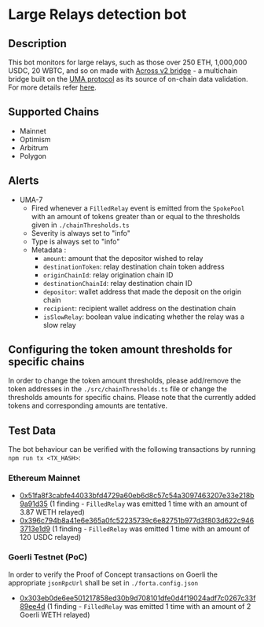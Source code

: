 # Large Relays detection bot

## Description

This bot monitors for large relays, such as those over 250 ETH, 1,000,000 USDC, 20 WBTC, and so on made with [Across v2 bridge](https://across.to/) - a multichain bridge built on the [UMA protocol](https://umaproject.org/) as its source of on-chain data validation. For more details refer [here](https://discourse.umaproject.org/t/forta-monitors-across-v2-request-for-proposals/1569).

## Supported Chains
- Mainnet
- Optimism
- Arbitrum
- Polygon
  
## Alerts

- UMA-7
  - Fired whenever a `FilledRelay` event is emitted from the `SpokePool` with an amount of tokens greater than or equal to the thresholds given in `./chainThresholds.ts`
  - Severity is always set to "info" 
  - Type is always set to "info"
  - Metadata :
      - `amount`: amount that the depositor wished to relay
      - `destinationToken`: relay destination chain token address
      - `originChainId`: relay origination chain ID
      - `destinationChainId`: relay destination chain ID
      - `depositor`: wallet address that made the deposit on the origin chain
      - `recipient`: recipient wallet address on the destination chain
      - `isSlowRelay`: boolean value indicating whether the relay was a slow relay

## Configuring the token amount thresholds for specific chains

In order to change the token amount thresholds, please add/remove the token addresses in the `./src/chainThresholds.ts` file or change the thresholds amounts for specific chains. Please note that the currently added tokens and corresponding amounts are tentative.

## Test Data

The bot behaviour can be verified with the following transactions by running `npm run tx <TX_HASH>`:

### Ethereum Mainnet
- [0x51fa8f3cabfe44033bfd4729a60eb6d8c57c54a3097463207e33e218b9a91d35](https://etherscan.io/tx/0x51fa8f3cabfe44033bfd4729a60eb6d8c57c54a3097463207e33e218b9a91d35) (1 finding - `FilledRelay` was emitted 1 time with an amount of 3.87 WETH relayed)
- [0x396c794b8a41e6e365a0fc52235739c6e82751b977d3f803d622c9463713e1d9](https://etherscan.io/tx/0x396c794b8a41e6e365a0fc52235739c6e82751b977d3f803d622c9463713e1d9) (1 finding - `FilledRelay` was emitted 1 time with an amount of 120 USDC relayed)

 ### Goerli Testnet (PoC)

In order to verify the Proof of Concept transactions on Goerli the appropriate `jsonRpcUrl` shall be set in `./forta.config.json`

- [0x303eb0de6ee501217858ed30b9d708101dfe0d4f19024adf7c0267c33f89ee4d](https://goerli.etherscan.io/tx/0x303eb0de6ee501217858ed30b9d708101dfe0d4f19024adf7c0267c33f89ee4d) (1 finding - `FilledRelay` was emitted 1 time with an amount of 2 Goerli WETH relayed)

